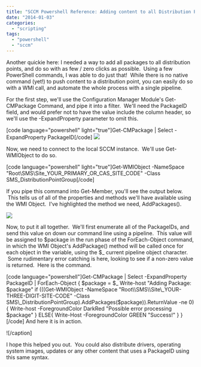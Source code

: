 ```yaml
---
title: "SCCM Powershell Reference: Adding content to all Distribution Points"
date: "2014-01-03"
categories: 
  - "scripting"
tags: 
  - "powershell"
  - "sccm"
---
```


Another quickie here: I needed a way to add all packages to all distribution points, and do so with as few / zero clicks as possible.  Using a few PowerShell commands, I was able to do just that!  While there is no native command (yet!) to push content to a distribution point, you can easily do so with a WMI call, and automate the whole process with a single pipeline.

For the first step, we'll use the Configuration Manager Module's Get-CMPackage Command, and pipe it into a filter.  We'll need the PackageID field, and would prefer not to have the value include the column header, so we'll use the -ExpandProperty parameter to omit this.

\[code language="powershell" light="true"\]Get-CMPackage | Select - ExpandProperty PackageID\[/code\] ![](http://foxdeploy.files.wordpress.com/2014/01/01_add_all_packages_to_distribution_point_group.png)

Now, we need to connect to the local SCCM instance.  We'll use Get-WMIObject to do so.

\[code language="powershell" light="true"\]Get-WMIObject -NameSpace "Root\\SMS\\Site\_YOUR\_PRIMARY\_OR\_CAS\_SITE\_CODE" -Class SMS\_DistributionPointGroup\[/code\]

If you pipe this command into Get-Member, you'll see the output below.  This tells us of all of the properties and methods we'll have available using the WMI Object.  I've highlighted the method we need, AddPackages().

![](http://foxdeploy.files.wordpress.com/2014/01/02_add_all_packages_to_distribution_point_group.png)

Now, to put it all together.  We'll first enumerate all of the PackageIDs, and send this value on down our command line using a pipeline.  This value will be assigned to $package in the run phase of the ForEach-Object command, in which the WMI Object's AddPackage() method will be called once for each object in the variable, using the $\_ current pipeline object character.  Some rudimentary error catching is here, looking to see if a non-zero value is returned.  Here is the command.

\[code language="powershell"\]Get-CMPackage | Select -ExpandProperty PackageID | ForEach-Object { $package = $\_ Write-host "Adding Package: $package" if (((Get-WMIObject -NameSpace "Root\\SMS\\Site\_YOUR-THREE-DIGIT-SITE-CODE" -Class SMS\_DistributionPointGroup).AddPackages($package)).ReturnValue -ne 0) { Write-host -ForegroundColor DarkRed "Possible error processing $package" } ELSE{ Write-Host -ForegroundColor GREEN "Success!" } } \[/code\] And here it is in action.

!\[/caption\]

I hope this helped you out.  You could also distribute drivers, operating system images, updates or any other content that uses a PackageID using this same syntax.
